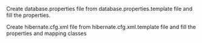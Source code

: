 
Create database.properties file from database.properties.template file and fill the properties.

Create hibernate.cfg.xml file from hibernate.cfg.xml.template file and fill the properties and mapping classes





